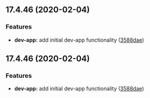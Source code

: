 ## 17.4.46 (2020-02-04)


### Features

* **dev-app:** add initial dev-app functionality ([3588dae](https://github.com/glyad/aurelia-ej2-plugin/commit/3588dae91ee7a02b547808991f2658f86248cfec))



## 17.4.46 (2020-02-04)


### Features

* **dev-app:** add initial dev-app functionality ([3588dae](https://github.com/glyad/aurelia-ej2-plugin/commit/3588dae91ee7a02b547808991f2658f86248cfec))



